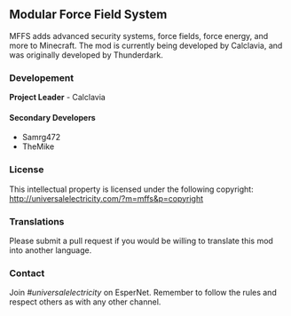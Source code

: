## Modular Force Field System
MFFS adds advanced security systems, force fields, force energy, and more to Minecraft. The mod is currently being developed by Calclavia, and was originally developed by Thunderdark.

### Developement
**Project Leader** - Calclavia

#### Secondary Developers
* Samrg472
* TheMike

### License
This intellectual property is licensed under the following copyright:
http://universalelectricity.com/?m=mffs&p=copyright

### Translations
Please submit a pull request if you would be willing to translate this mod into another language.

### Contact
Join *#universalelectricity* on EsperNet. Remember to follow the rules and respect others as with any other channel.

